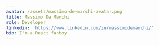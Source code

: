 ```yaml
---
avatar: /assets/massimo-de-marchi-avatar.png
title: Massimo De Marchi
role: Developer
linkedin: 'https://www.linkedin.com/in/massimodemarchi/'
bio: I'm a React fanboy
---
```


